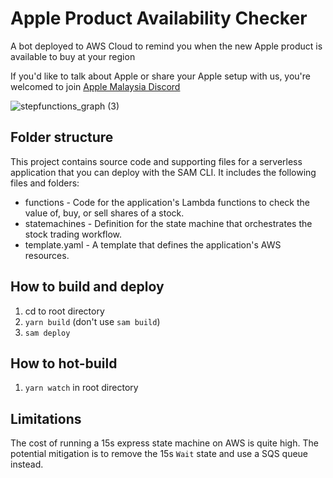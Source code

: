 # Apple Product Availability Checker
A bot deployed to AWS Cloud to remind you when the new Apple product is available to buy at your region

If you'd like to talk about Apple or share your Apple setup with us, you're welcomed to join [Apple Malaysia Discord](discord.gg/bmcrbupgbd)

![stepfunctions_graph (3)](https://user-images.githubusercontent.com/762914/143175750-dda2f3d6-bb8d-4e94-a437-2a261c8f6bf8.png)


## Folder structure
This project contains source code and supporting files for a serverless application that you can deploy with the SAM CLI. It includes the following files and folders:

- functions - Code for the application's Lambda functions to check the value of, buy, or sell shares of a stock.
- statemachines - Definition for the state machine that orchestrates the stock trading workflow.
- template.yaml - A template that defines the application's AWS resources.

## How to build and deploy
1. cd to root directory
2. `yarn build` (don't use `sam build`)
3. `sam deploy`

## How to hot-build
1. `yarn watch` in root directory

## Limitations
The cost of running a 15s express state machine on AWS is quite high. The potential mitigation is to remove the 15s `Wait` state and use a SQS queue instead.
